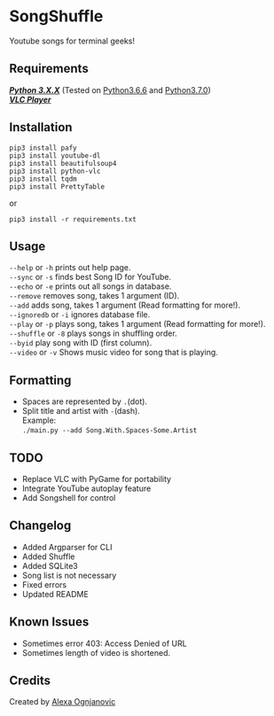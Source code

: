 # SongShuffle
Youtube songs for terminal geeks!
## Requirements
_**[Python 3.X.X](https://www.python.org/downloads/release/python-373/)**_ (Tested on [Python3.6.6](https://www.python.org/downloads/release/python-366/) and [Python3.7.0](https://www.python.org/downloads/release/python-370/))<br />
_**[VLC Player](https://www.videolan.org/vlc/download-windows.html)**_
## Installation
```
pip3 install pafy
pip3 install youtube-dl
pip3 install beautifulsoup4
pip3 install python-vlc
pip3 install tqdm
pip3 install PrettyTable
```
or
```
pip3 install -r requirements.txt
```
## Usage
`--help` or `-h` prints out help page.<br />
`--sync` or `-s` finds best Song ID for YouTube.<br />
`--echo` or `-e` prints out all songs in database.<br />
`--remove` removes song, takes 1 argument (ID).<br />
`--add` adds song, takes 1 argument (Read formatting for more!).<br />
`--ignoredb` or `-i` ignores database file.<br />
`--play` or `-p` plays song, takes 1 argument (Read formatting for more!).<br />
`--shuffle` or `-8` plays songs in shuffling order.<br />
`--byid` play song with ID (first column).<br />
`--video` or `-v` Shows music video for song that is playing.
## Formatting
- Spaces are represented by `.`(dot).<br />
- Split title and artist with `-`(dash).<br />
Example:<br />
`./main.py --add Song.With.Spaces-Some.Artist`
## TODO
- Replace VLC with PyGame for portability
- Integrate YouTube autoplay feature
- Add Songshell for control
## Changelog
- Added Argparser for CLI
- Added Shuffle
- Added SQLite3
- Song list is not necessary
- Fixed errors
- Updated README
## Known Issues
- Sometimes error 403: Access Denied of URL
- Sometimes length of video is shortened.
## Credits
Created by [Alexa Ognjanovic](https://www.github.com/proalexa/)
